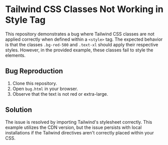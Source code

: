 # Tailwind CSS Classes Not Working in Style Tag

This repository demonstrates a bug where Tailwind CSS classes are not applied correctly when defined within a `<style>` tag.  The expected behavior is that the classes `.bg-red-500` and `.text-xl` should apply their respective styles.  However, in the provided example, these classes fail to style the elements.

## Bug Reproduction

1. Clone this repository.
2. Open `bug.html` in your browser.
3. Observe that the text is not red or extra-large.

## Solution

The issue is resolved by importing Tailwind's stylesheet correctly. This example utilizes the CDN version, but the issue persists with local installations if the Tailwind directives aren't correctly placed within your CSS.